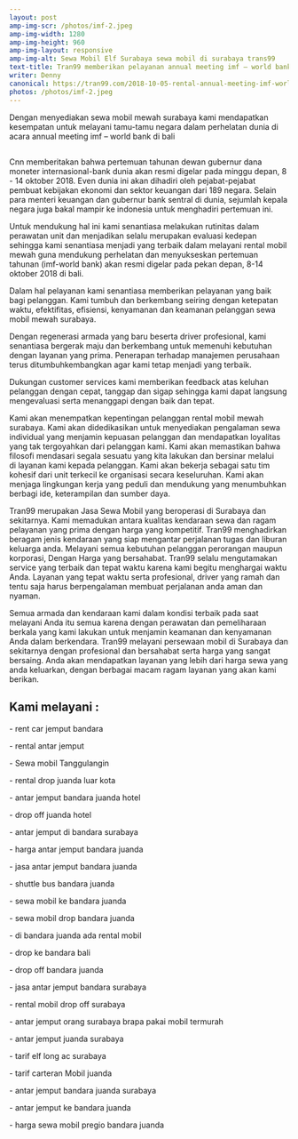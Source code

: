 ```yaml
---
layout: post
amp-img-scr: /photos/imf-2.jpeg
amp-img-width: 1280
amp-img-height: 960
amp-img-layout: responsive
amp-img-alt: Sewa Mobil Elf Surabaya sewa mobil di surabaya trans99
text-title: Tran99 memberikan pelayanan annual meeting imf – world bank di bali.
writer: Denny
canonical: https://tran99.com/2018-10-05-rental-annual-meeting-imf-world-bank-di-bali/index.html
photos: /photos/imf-2.jpeg
---
```

<p class="post">Dengan menyediakan sewa mobil mewah surabaya kami mendapatkan kesempatan untuk melayani tamu-tamu negara dalam perhelatan dunia di acara  annual meeting imf – world bank di bali</p>

<h2 class="post"></h2>
<p class="post">Cnn memberitakan bahwa pertemuan tahunan dewan gubernur dana moneter internasional-bank dunia akan resmi digelar pada minggu depan, 8 - 14 oktober 2018. Even dunia ini akan dihadiri oleh pejabat-pejabat pembuat kebijakan ekonomi dan sektor keuangan dari 189 negara. Selain para menteri keuangan dan gubernur bank sentral di dunia, sejumlah kepala negara juga bakal mampir ke indonesia untuk menghadiri pertemuan ini.</p>

<p class="post">Untuk mendukung hal ini kami senantiasa melakukan rutinitas dalam perawatan unit dan menjadikan selalu merupakan evaluasi kedepan sehingga kami senantiasa menjadi yang terbaik dalam melayani rental mobil mewah guna mendukung perhelatan dan menyukseskan pertemuan tahunan (imf-world bank) akan resmi digelar pada pekan depan, 8-14 oktober 2018 di bali.</p>

<amp-img class="post" src="/photos/imf-1.jpeg" width="585" height="1040" layout="responsive" alt="Tran99 memberikan pelayanan annual meeting imf – world bank di bali."></amp-img>

<p class="post">Dalam hal pelayanan kami senantiasa memberikan pelayanan yang baik bagi pelanggan. Kami tumbuh dan berkembang seiring dengan ketepatan waktu, efektifitas, efisiensi, kenyamanan dan keamanan pelanggan sewa mobil mewah surabaya.</p>

<p class="post">Dengan regenerasi armada yang baru beserta driver profesional, kami senantiasa bergerak maju dan berkembang untuk memenuhi kebutuhan dengan layanan yang prima. Penerapan terhadap manajemen perusahaan terus ditumbuhkembangkan agar kami tetap menjadi yang terbaik.</p>

<p class="post">Dukungan customer services kami memberikan feedback atas keluhan pelanggan dengan cepat, tanggap dan sigap sehingga kami dapat langsung mengevaluasi serta menanggapi dengan baik dan tepat.</p>

<p class="post">Kami akan menempatkan kepentingan pelanggan rental mobil mewah surabaya. Kami akan didedikasikan untuk menyediakan pengalaman sewa individual yang menjamin kepuasan pelanggan dan mendapatkan loyalitas yang tak tergoyahkan dari pelanggan kami. Kami akan memastikan bahwa filosofi mendasari segala sesuatu yang kita lakukan dan bersinar melalui di layanan kami kepada pelanggan. Kami akan bekerja sebagai satu tim kohesif dari unit terkecil ke organisasi secara keseluruhan. Kami akan menjaga lingkungan kerja yang peduli dan mendukung yang menumbuhkan berbagi ide, keterampilan dan sumber daya.</p>

<p class="post">Tran99 merupakan Jasa Sewa Mobil yang beroperasi di Surabaya dan sekitarnya. Kami memadukan antara kualitas kendaraan sewa dan ragam pelayanan yang prima dengan harga yang kompetitif. Tran99 menghadirkan beragam jenis kendaraan yang siap mengantar perjalanan tugas dan liburan keluarga anda. Melayani semua kebutuhan pelanggan perorangan maupun korporasi, Dengan Harga yang bersahabat. Tran99 selalu mengutamakan service yang terbaik dan tepat waktu karena kami begitu menghargai waktu Anda. Layanan yang tepat waktu serta profesional, driver yang ramah dan tentu saja harus berpengalaman membuat perjalanan anda aman dan nyaman.</p>

<p class="post">Semua armada dan kendaraan kami dalam kondisi terbaik pada saat melayani Anda itu semua karena dengan perawatan dan pemeliharaan berkala yang kami lakukan untuk menjamin keamanan dan kenyamanan Anda dalam berkendara. Tran99 melayani persewaan mobil di Surabaya dan sekitarnya dengan profesional dan bersahabat serta harga yang sangat bersaing. Anda akan mendapatkan layanan yang lebih dari harga sewa yang anda keluarkan, dengan berbagai macam ragam layanan yang akan kami berikan.</p>

<h2 class="post">Kami melayani :</h2>
<p class="post">- rent car jemput bandara</p>
<p class="post">- rental antar jemput</p>
<p class="post">- Sewa mobil Tanggulangin</p>
<p class="post">- rental drop juanda luar kota</p>
<p class="post">- antar jemput bandara juanda hotel</p>
<p class="post">- drop off juanda hotel</p>
<p class="post">- antar jemput di bandara surabaya </p>
<p class="post">- harga antar jemput bandara juanda</p>
<p class="post">- jasa antar jemput bandara juanda</p>
<p class="post">- shuttle bus bandara juanda</p>
<p class="post">- sewa mobil ke bandara juanda</p>
<p class="post">- sewa mobil drop bandara juanda</p>
<p class="post">- di bandara juanda ada rental mobil</p>
<p class="post">- drop ke bandara bali</p>
<p class="post">- drop off bandara juanda</p>
<p class="post">- jasa antar jemput bandara surabaya</p>
<p class="post">- rental mobil drop off surabaya</p>
<p class="post">- antar jemput orang surabaya brapa pakai mobil termurah</p>
<p class="post">- antar jemput juanda surabaya</p>
<p class="post">- tarif elf long ac surabaya</p>
<p class="post">- tarif carteran Mobil juanda</p>
<p class="post">- antar jemput bandara juanda surabaya</p>
<p class="post">- antar jemput ke bandara juanda</p>
<p class="post">- harga sewa mobil pregio bandara juanda</p>
<p class="post"><br></p>